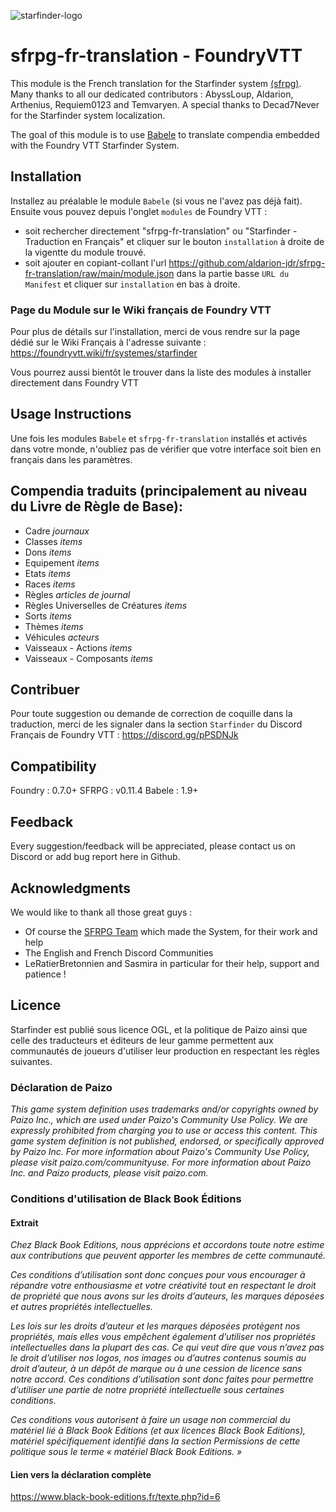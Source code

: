 ![starfinder-logo](https://www.black-book-editions.fr/contenu/partners/tonyb/image/starfinder_1000x200.png "starfinder-logo")
# sfrpg-fr-translation - FoundryVTT
This module is the French translation for the Starfinder system [(sfrpg)](https://foundryvtt.com/packages/sfrpg).
Many thanks to all our dedicated contributors :
AbyssLoup, Aldarion, Arthenius, Requiem0123 and Temvaryen.
A special thanks to Decad7Never for the Starfinder system localization.
  
The goal of this module is to use [Babele](https://foundryvtt.com/packages/babele/) to translate compendia embedded with the Foundry VTT Starfinder System.
  
## Installation
Installez au préalable le module `Babele` (si vous ne l'avez pas déjà fait).
Ensuite vous pouvez depuis l'onglet `modules` de Foundry VTT :
* soit rechercher directement "sfrpg-fr-translation" ou "Starfinder - Traduction en Français" et cliquer sur le bouton `installation` à droite de la vigentte du module trouvé.
* soit ajouter en copiant-collant l'url https://github.com/aldarion-jdr/sfrpg-fr-translation/raw/main/module.json dans la partie basse `URL du Manifest` et cliquer sur `installation` en bas à droite.
  
### Page du Module sur le Wiki français de Foundry VTT
Pour plus de détails sur l'installation, merci de vous rendre sur la page dédié sur le Wiki Français à l'adresse suivante : https://foundryvtt.wiki/fr/systemes/starfinder
  
Vous pourrez aussi bientôt le trouver dans la liste des modules à installer directement dans Foundry VTT
  
## Usage Instructions
Une fois les modules `Babele` et `sfrpg-fr-translation` installés et activés dans votre monde, n'oubliez pas de vérifier que votre interface soit bien en français dans les paramètres.
  
## Compendia traduits (principalement au niveau du Livre de Règle de Base):
* Cadre *journaux*
* Classes *items*
* Dons *items*
* Equipement *items*
* Etats *items*
* Races *items*
* Règles *articles de journal*
* Règles Universelles de Créatures *items*
* Sorts *items*
* Thèmes *items*
* Véhicules *acteurs*
* Vaisseaux - Actions *items*
* Vaisseaux - Composants *items*

## Contribuer
Pour toute suggestion ou demande de correction de coquille dans la traduction, merci de les signaler dans la section `Starfinder` du Discord Français de Foundry VTT :
https://discord.gg/pPSDNJk
  
## Compatibility
Foundry : 0.7.0+
SFRPG : v0.11.4
Babele : 1.9+

## Feedback
Every suggestion/feedback will be appreciated, please contact us on Discord or add bug report here in Github.
  
## Acknowledgments
We would like to thank all those great guys :
* Of course the [SFRPG Team](https://foundryvtt.com/packages/sfrpg) which made the System, for their work and help
* The English and French Discord Communities
* LeRatierBretonnien and Sasmira in particular for their help, support and patience !

## Licence
Starfinder est publié sous licence OGL, et la politique de Paizo ainsi que celle des traducteurs et éditeurs de leur gamme permettent aux communautés de joueurs d'utiliser leur production en respectant les règles suivantes.

### Déclaration de Paizo
*This game system definition uses trademarks and/or copyrights owned by Paizo Inc., which are used under Paizo's Community Use Policy. We are expressly prohibited from charging you to use or access this content. This game system definition is not published, endorsed, or specifically approved by Paizo Inc. For more information about Paizo's Community Use Policy, please visit paizo.com/communityuse. For more information about Paizo Inc. and Paizo products, please visit paizo.com.*  

### Conditions d'utilisation de Black Book Éditions
#### Extrait
*Chez Black Book Editions, nous apprécions et accordons toute notre estime aux contributions que peuvent apporter les membres de cette communauté.*
  
*Ces conditions d’utilisation sont donc conçues pour vous encourager à répandre votre enthousiasme et votre créativité tout en respectant le droit de propriété que nous avons sur les droits d’auteurs, les marques déposées et autres propriétés intellectuelles.*

*Les lois sur les droits d’auteur et les marques déposées protègent nos propriétés, mais elles vous empêchent également d’utiliser nos propriétés intellectuelles dans la plupart des cas. Ce qui veut dire que vous n’avez pas le droit d’utiliser nos logos, nos images ou d’autres contenus soumis au droit d’auteur, à un dépôt de marque ou à une cession de licence sans notre accord. Ces conditions d’utilisation sont donc faites pour permettre d’utiliser une partie de notre propriété intellectuelle sous certaines conditions.*

*Ces conditions vous autorisent à faire un usage non commercial du matériel lié à Black Book Editions (et aux licences Black Book Editions), matériel spécifiquement identifié dans la section Permissions de cette politique sous le terme « matériel Black Book Editions. »*  

#### Lien vers la déclaration complète
https://www.black-book-editions.fr/texte.php?id=6
